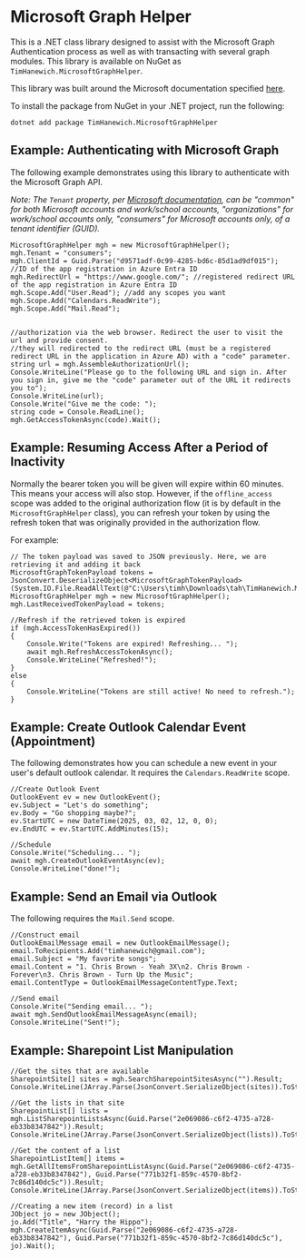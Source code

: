 # Microsoft Graph Helper
This is a .NET class library designed to assist with the Microsoft Graph Authentication process as well as with transacting with several graph modules. This library is available on NuGet as `TimHanewich.MicrosoftGraphHelper`. 

This library was built around the Microsoft documentation specified [here](https://learn.microsoft.com/en-us/graph/auth-v2-user).

To install the package from NuGet in your .NET project, run the following:
```
dotnet add package TimHanewich.MicrosoftGraphHelper
```

## Example: Authenticating with Microsoft Graph
The following example demonstrates using this library to authenticate with the Microsoft Graph API. 

*Note: The `Tenant` property, per [Microsoft documentation](https://learn.microsoft.com/en-us/graph/auth-v2-user), can be "common" for both Microsoft accounts and work/school accounts, "organizations" for work/school accounts only, "consumers" for Microsoft accounts only, of a tenant identifier (GUID).*

```
MicrosoftGraphHelper mgh = new MicrosoftGraphHelper();
mgh.Tenant = "consumers";
mgh.ClientId = Guid.Parse("d9571adf-0c99-4285-bd6c-85d1ad9df015"); //ID of the app registration in Azure Entra ID
mgh.RedirectUrl = "https://www.google.com/"; //registered redirect URL of the app registration in Azure Entra ID
mgh.Scope.Add("User.Read"); //add any scopes you want
mgh.Scope.Add("Calendars.ReadWrite");
mgh.Scope.Add("Mail.Read");


//authorization via the web browser. Redirect the user to visit the url and provide consent.
//they will redirected to the redirect URL (must be a registered redirect URL in the application in Azure AD) with a "code" parameter.
string url = mgh.AssembleAuthorizationUrl();
Console.WriteLine("Please go to the following URL and sign in. After you sign in, give me the "code" parameter out of the URL it redirects you to");
Console.WriteLine(url);
Console.Write("Give me the code: ");
string code = Console.ReadLine();
mgh.GetAccessTokenAsync(code).Wait();
```

## Example: Resuming Access After a Period of Inactivity
Normally the bearer token you will be given will expire within 60 minutes. This means your access will also stop. However, if the `offline_access` scope was added to the original authorization flow (it is by default in the `MicrosoftGraphHelper` class), you can refresh your token by using the refresh token that was originally provided in the authorization flow. 

For example:

```
// The token payload was saved to JSON previously. Here, we are retrieving it and adding it back
MicrosoftGraphTokenPayload tokens = JsonConvert.DeserializeObject<MicrosoftGraphTokenPayload>(System.IO.File.ReadAllText(@"C:\Users\timh\Downloads\tah\TimHanewich.MicrosoftGraphHelper\payload.json"));
MicrosoftGraphHelper mgh = new MicrosoftGraphHelper();
mgh.LastReceivedTokenPayload = tokens;

//Refresh if the retrieved token is expired
if (mgh.AccessTokenHasExpired())
{
    Console.Write("Tokens are expired! Refreshing... ");
    await mgh.RefreshAccessTokenAsync(); 
    Console.WriteLine("Refreshed!");  
}
else
{
    Console.WriteLine("Tokens are still active! No need to refresh.");
}
```

## Example: Create Outlook Calendar Event (Appointment)
The following demonstrates how you can schedule a new event in your user's default outlook calendar. It requires the `Calendars.ReadWrite` scope.

```
//Create Outlook Event
OutlookEvent ev = new OutlookEvent();
ev.Subject = "Let's do something";
ev.Body = "Go shopping maybe?";
ev.StartUTC = new DateTime(2025, 03, 02, 12, 0, 0);
ev.EndUTC = ev.StartUTC.AddMinutes(15);

//Schedule
Console.Write("Scheduling... ");
await mgh.CreateOutlookEventAsync(ev);
Console.WriteLine("done!");
```

## Example: Send an Email via Outlook
The following requires the `Mail.Send` scope.

```
//Construct email
OutlookEmailMessage email = new OutlookEmailMessage();
email.ToRecipients.Add("timhanewich@gmail.com");
email.Subject = "My favorite songs";
email.Content = "1. Chris Brown - Yeah 3X\n2. Chris Brown - Forever\n3. Chris Brown - Turn Up the Music";
email.ContentType = OutlookEmailMessageContentType.Text;

//Send email
Console.Write("Sending email... ");
await mgh.SendOutlookEmailMessageAsync(email);
Console.WriteLine("Sent!");
```

## Example: Sharepoint List Manipulation
```
//Get the sites that are available
SharepointSite[] sites = mgh.SearchSharepointSitesAsync("").Result;
Console.WriteLine(JArray.Parse(JsonConvert.SerializeObject(sites)).ToString());

//Get the lists in that site
SharepointList[] lists = mgh.ListSharepointListsAsync(Guid.Parse("2e069086-c6f2-4735-a728-eb33b8347842")).Result;
Console.WriteLine(JArray.Parse(JsonConvert.SerializeObject(lists)).ToString());

//Get the content of a list
SharepointListItem[] items = mgh.GetAllItemsFromSharepointListAsync(Guid.Parse("2e069086-c6f2-4735-a728-eb33b8347842"), Guid.Parse("771b32f1-859c-4570-8bf2-7c86d140dc5c")).Result;
Console.WriteLine(JArray.Parse(JsonConvert.SerializeObject(items)).ToString());

//Creating a new item (record) in a list
JObject jo = new JObject();
jo.Add("Title", "Harry the Hippo");
mgh.CreateItemAsync(Guid.Parse("2e069086-c6f2-4735-a728-eb33b8347842"), Guid.Parse("771b32f1-859c-4570-8bf2-7c86d140dc5c"), jo).Wait();
```